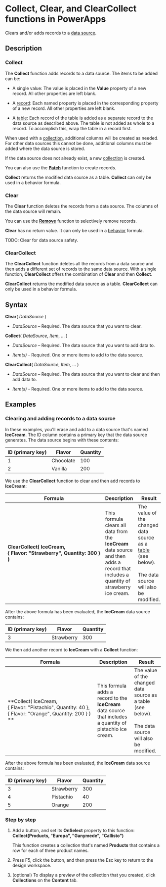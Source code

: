 <properties
	pageTitle="PowerApps: Collect, Clear, and ClearCollect functions"
	description="Reference information for the Collect, Clear, and ClearCollect functions in PowerApps, including syntax and examples"
	services="powerapps"
	documentationCenter="na"
	authors="gregli-msft"
	manager="dwrede"
	editor=""
	tags=""/>

<tags
   ms.service="powerapps"
   ms.devlang="na"
   ms.topic="article"
   ms.tgt_pltfrm="na"
   ms.workload="na"
   ms.date="11/01/2015"
   ms.author="gregli"/>

# Collect, Clear, and ClearCollect functions in PowerApps #

Clears and/or adds records to a [data source](working-with-data-sources.md).

## Description ##

### Collect ###

The **Collect** function adds records to a data source.  The items to be added can be:

- A single value: The value is placed in the **Value** property of a new record.  All other properties are left blank.

- A [record](working-with-tables.md): Each named property is placed in the corresponding property of a new record.  All other properties are left blank.
  
- A [table](working-with-tables.md): Each record of the table is added as a separate record to the data source as described above.  The table is not added as whole to a record.  To accomplish this, wrap the table in a record first. 

When used with a [collection](working-with-data-sources.md#collections), additional columns will be created as needed.  For other data sources this cannot be done, additional columns must be added where the data source is stored.  

If the data source does not already exist, a new [collection](working-with-data-sources.md#collections) is created.

You can also use the **[Patch](function-patch.md)** function to create records.

**Collect** returns the modified data source as a table.  **Collect** can only be used in a behavior formula.

### Clear ###

The **Clear** function deletes the records from a data source.  The columns of the data source will remain.    

You can use the **[Remove](function-remove.md)** function to selectively remove records.

**Clear** has no return value.  It can only be used in a [behavior](file-name.md) formula.

TODO: Clear for data source safety.

### ClearCollect ###

The **ClearCollect** function deletes all the records from a data source and then adds a different set of records to the same data source.  With a single function, **ClearCollect** offers the combination of **Clear** and then **Collect**.

**ClearCollect** returns the modified data source as a table.  **ClearCollect** can only be used in a behavior formula.

## Syntax ##

**Clear**( *DataSource* )

- *DataSource* – Required. The data source that you want to clear.

**Collect**( *DataSource*, *Item*, ... )

- *DataSource* – Required. The data source that you want to add data to.

- *Item(s)* - Required.  One or more items to add to the data source. 

**ClearCollect**( *DataSource*, *Item*, ... )

- *DataSource* – Required. The data source that you want to clear and then add data to.

- *Item(s)* - Required.  One or more items to add to the data source.  

## Examples ##

### Clearing and adding records to a data source ###

In these examples, you'll erase and add to a data source that's named **IceCream**. The ID column contains a primary key that the data source generates.  The data source begins with these contents:

| ID (primary key) | Flavor    | Quantity |
|-----|-----------|----------|
| 1   | Chocolate | 100      |
| 2   | Vanilla   | 200      |

We use the **ClearCollect** function to clear and then add records to **IceCream**:

| Formula | Description  | Result              |
|---------|--------------|---------------------|
| **ClearCollect( IceCream, {&nbsp;Flavor:&nbsp;"Strawberry",&nbsp;Quantity:&nbsp;300&nbsp;} )**| This formula clears all data from the **IceCream** data source and then adds a record that includes a quantity of strawberry ice cream. | The value of the changed data source as a [table](working-with-tables.md) (see below).<br><br>The data source will also be modified. |

After the above formula has been evaluated, the **IceCream** data source contains:

| ID (primary key) | Flavor    | Quantity |
|-----|-----------|----------|
| 3   | Strawberry | 300      |

We then add another record to **IceCream** with a **Collect** function:

| Formula | Description  | Result              |
|---------|--------------|---------------------|
| **Collect( IceCream, {&nbsp;Flavor:&nbsp;"Pistachio",&nbsp;Quantity:&nbsp;40&nbsp;}, {&nbsp;Flavor:&nbsp;"Orange",&nbsp;Quantity:&nbsp;200&nbsp;}  ) **| This formula adds a record to the **IceCream** data source that includes a quantity of pistachio ice cream. | The value of the changed data source as a table (see below).<br><br>The data source will also be modified. |

After the above formula has been evaluated, the **IceCream** data source contains:

| ID (primary key) | Flavor    | Quantity |
|-----|-----------|----------|
| 3   | Strawberry | 300      |
| 4   | Pistachio | 40 |
| 5   | Orange | 200 |


### Step by step ###

1. Add a button, and set its **OnSelect** property to this function:<br>**Collect(Products, &quot;Europa&quot;, &quot;Ganymede&quot;, &quot;Callisto&quot;)**

	This function creates a collection that's named **Products** that contains a row for each of three product names.

1. Press F5, click the button, and then press the Esc key to return to the design workspace.

1. (optional) To display a preview of the collection that you created, click **Collections**  on the **Content** tab.
